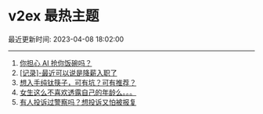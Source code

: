 # v2ex 最热主题

最近更新时间: 2023-04-08 18:02:00

--- 
1. [你担心 AI 抢你饭碗吗？](https://www.v2ex.com/t/930725) 
2. [[记录]-最近可以说是降薪入职了](https://www.v2ex.com/t/930734) 
3. [想入手纯钛筷子，可有坑？可有推荐？](https://www.v2ex.com/t/930745) 
4. [女生这么不喜欢透露自己的年龄么。。。](https://www.v2ex.com/t/930751) 
5. [有人投诉过警察吗？想投诉又怕被报复](https://www.v2ex.com/t/930827) 

